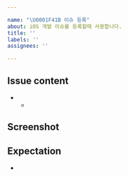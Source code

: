 ```yaml
---

name: "\U0001F41B 이슈 등록"
about: iOS 개발 이슈를 등록할때 사용합니다.
title: ''
labels: ''
assignees: ''

---
```


## Issue content

- -

## Screenshot

## Expectation

-
